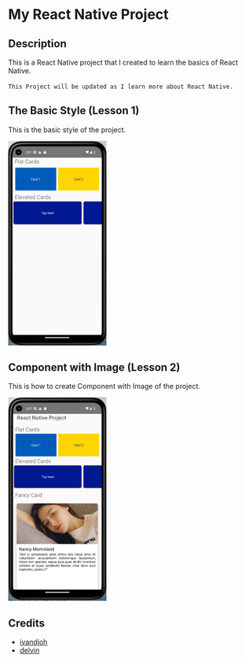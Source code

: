 # My React Native Project


## Description
This is a React Native project that I created to learn the basics of React Native.  


`This Project will be updated as I learn more about React Native.`

## The Basic Style (Lesson 1)
This is the basic style of the project.  

<img src="readme__assets/basic_style.png" width="200">  

## Component with Image (Lesson 2)
This is how to create Component with Image of the project.

<img src="readme__assets/image_card.png" width="200">

## Credits
* [ivandjoh](https://linkedin.com/in/ivandjoh)
* [delvin](https://github.com/delvincakep)
